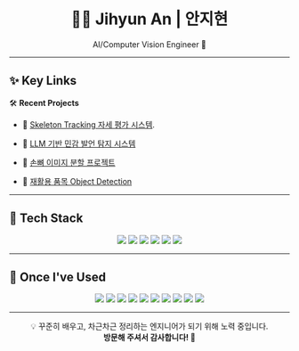 <div align="center">

# 🧑‍💻 Jihyun An | 안지현

AI/Computer Vision Engineer 🧠  

</div>

---

## ✨ Key Links

🛠️ **Recent Projects**

- 🎯 [Skeleton Tracking 자세 평가 시스템](https://github.com/jihyun-0611/track-fit).


- 🧠 [LLM 기반 민감 발언 탐지 시스템](https://github.com/jihyun-0611/level4-hackathon)  


- 🦴 [손뼈 이미지 분할 프로젝트](https://github.com/jihyun-0611/level2-semanticsegmentation)


- 🧃 [재활용 품목 Object Detection](https://github.com/jihyun-0611/level2-objectdetection)



---

## 🧰 Tech Stack

<div align="center">

<img src="https://img.shields.io/badge/Python-3776AB?style=for-the-badge&logo=python&logoColor=white"/>
<img src="https://img.shields.io/badge/PyTorch-EE4C2C?style=for-the-badge&logo=pytorch&logoColor=white"/>
<img src="https://img.shields.io/badge/NumPy-013243?style=for-the-badge&logo=numpy&logoColor=white"/>
<img src="https://img.shields.io/badge/WandB-FFBE00?style=for-the-badge&logo=weightsandbiases&logoColor=black"/>
<img src="https://img.shields.io/badge/OpenCV-5C3EE8?style=for-the-badge&logo=opencv&logoColor=white"/>
<img src="https://img.shields.io/badge/Pandas-150458?style=for-the-badge&logo=pandas&logoColor=white"/>

</div>

---

## 📌 Once I've Used

<div align="center">

<img src="https://img.shields.io/badge/FastAPI-009688?style=flat&logo=fastapi&logoColor=white"/>
<img src="https://img.shields.io/badge/HuggingFace-FCC624?style=flat&logo=huggingface&logoColor=black"/>
<img src="https://img.shields.io/badge/MMDetection-FFFFFF?style=flat&logo=github&logoColor=black"/>
<img src="https://img.shields.io/badge/Transformers-FFD43B?style=flat&logo=python&logoColor=black"/>
<img src="https://img.shields.io/badge/Node.js-339933?style=flat&logo=nodedotjs&logoColor=white"/>
<img src="https://img.shields.io/badge/Express.js-000000?style=flat&logo=express&logoColor=white"/>
<img src="https://img.shields.io/badge/MySQL-4479A1?style=flat&logo=mysql&logoColor=white"/>
<img src="https://img.shields.io/badge/MLflow-0194f3?style=flat&logo=mlflow&logoColor=white"/>
<img src="https://img.shields.io/badge/React-61DAFB?style=flat&logo=react&logoColor=black"/>
<img src="https://img.shields.io/badge/React_Native-61DAFB?style=flat&logo=react&logoColor=black"/>

</div>

---


<div align="center">
  
💡 꾸준히 배우고, 차근차근 정리하는 엔지니어가 되기 위해 노력 중입니다.  
**방문해 주셔서 감사합니다! 🙏**

</div>

